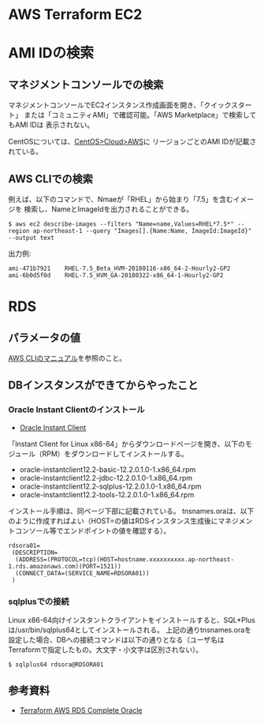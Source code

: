 # AWS Terraform EC2

# AMI IDの検索
## マネジメントコンソールでの検索
マネジメントコンソールでEC2インスタンス作成画面を開き、「クイックスタート」
または「コミュニティAMI」で確認可能。「AWS Marketplace」で検索してもAMI IDは
表示されない。

CentOSについては、[CentOS>Cloud>AWS](https://wiki.centos.org/Cloud/AWS)に
リージョンごとのAMI IDが記載されている。

## AWS CLIでの検索
例えば、以下のコマンドで、Nmaeが「RHEL」から始まり「7.5」を含むイメージを
検索し、NameとImageIdを出力されることができる。

```
$ aws ec2 describe-images --filters "Name=name,Values=RHEL*7.5*" --region ap-northeast-1 --query "Images[].{Name:Name, ImageId:ImageId}" --output text
```

出力例:

```
ami-471b7921    RHEL-7.5_Beta_HVM-20180116-x86_64-2-Hourly2-GP2
ami-6b0d5f0d    RHEL-7.5_HVM_GA-20180322-x86_64-1-Hourly2-GP2
```

# RDS

## パラメータの値
[AWS CLIのマニュアル](https://docs.aws.amazon.com/cli/latest/reference/rds/create-db-instance.html)を参照のこと。

## DBインスタンスができてからやったこと

### Oracle Instant Clientのインストール
- [Oracle Instant Client](http://www.oracle.com/technetwork/jp/database/features/instant-client/index-097480-ja.html)

「Instant Client for Linux x86-64」からダウンロードページを開き、以下のモジュール（RPM）をダウンロードしてインストールする。

- oracle-instantclient12.2-basic-12.2.0.1.0-1.x86_64.rpm
- oracle-instantclient12.2-jdbc-12.2.0.1.0-1.x86_64.rpm
- oracle-instantclient12.2-sqlplus-12.2.0.1.0-1.x86_64.rpm
- oracle-instantclient12.2-tools-12.2.0.1.0-1.x86_64.rpm

インストール手順は、同ページ下部に記載されている。
tnsnames.oraは、以下のように作成すればよい（HOST=の値はRDSインスタンス生成後にマネジメントコンソール等でエンドポイントの値を確認する）。

```
rdsora01=
 (DESCRIPTION=
  (ADDRESS=(PROTOCOL=tcp)(HOST=hostname.xxxxxxxxxx.ap-northeast-1.rds.amazonaws.com)(PORT=1521))
  (CONNECT_DATA=(SERVICE_NAME=RDSORA01))
 )
```

### sqlplusでの接続

Linux x86-64向けインスタントクライアントをインストールすると、SQL*Plusは/usr/bin/sqlplus64としてインストールされる。
上記の通りtnsnames.oraを設定した場合、DBへの接続コマンドは以下の通りとなる（ユーザ名はTerraformで指定したもの。大文字・小文字は区別されない）。

```
$ sqlplus64 rdsora@RDSORA01
```

## 参考資料
- [Terraform AWS RDS Complete Oracle](https://github.com/terraform-aws-modules/terraform-aws-rds/blob/master/examples/complete-oracle/main.tf)

